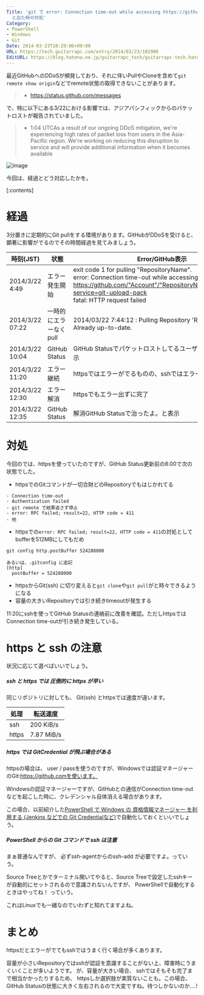 ```yaml
---
Title: 'git で error: Connection time-out while accessing https://github.com/Account/RepositoryName.git
  と出た時の対処'
Category:
- PowerShell
- Windows
- Git
Date: 2014-03-23T10:29:06+09:00
URL: https://tech.guitarrapc.com/entry/2014/03/23/102906
EditURL: https://blog.hatena.ne.jp/guitarrapc_tech/guitarrapc-tech.hatenablog.com/atom/entry/12921228815720428249
---
```


最近GitHubへのDDoSが頻発しており、それに伴いPullやCloneを含めて`git remote show origin`などでremote状態の取得できないことがあります。

> - https://status.github.com/messages

で、特に以下にある3/22における影響では、アジアパシフィックからのパケットロストが報告されていました。

> - 1:04 UTCAs a result of our ongoing DDoS mitigation, we're experiencing high rates of packet loss from users in the Asia-Pacific region. We're working on reducing this disruption to service and will provide additional information when it becomes available

![image](https://cdn-ak.f.st-hatena.com/images/fotolife/g/guitarrapc_tech/20140323/20140323093111.png)

今回は、経過とどう対応したかを。

[:contents]

# 経過

3分置きに定期的にGit pullをする環境があります。GitHubがDDoSを受けると、顕著に影響がでるのでその時間経過を見てみましょう。

|時刻(JST)|状態|Error/GitHub表示|
|----|----|----|
|2014/3/22 4:49|エラー発生開始| exit code 1 for pulling "RepositoryName".</br>error: Connection time-out while accessing https://github.com/"Account"/"RepositoryName".git/info/refs?service=git-upload-pack<br/>fatal: HTTP request failed|
|2014/3/22 07:22|一時的にエラーなくpull|2014/03/22 7:44:12 : Pulling Repository 'Repository Name'</br>Already up-to-date.|
|2014/3/22 10:04|GitHub Status|GitHub Statusでパケットロストしてるユーザーがいるよ。と表示|
|2014/3/22 11:20|エラー継続|httpsではエラーがでるものの、sshではエラー出ずに完了|
|2014/3/22 12:30|エラー解消|httpsでもエラー出ずに完了|
|2014/3/22 12:35|GitHub Status|解消GitHub Statusで治ったよ。と表示|
# 対処

今回のでは、httpsを使っていたのですが、GitHub Status更新前の8:00で次の状態でした。

- httpsでのGitコマンドが一切合財どのRepositoryでもはじかれてる

```
- Connection time-out
- Authentication failed
- git remote で結果返さず停止
- error: RPC failed; result=22, HTTP code = 411
- 他
```

- httpsでの`error: RPC failed; result=22, HTTP code = 411`の対処としてbufferを512MBにしてもだめ

```
git config http.postBuffer 524288000

あるいは、.gitconfig に追記
[http]
  postBuffer = 524288000
```

- httpsからGit(ssh) に切り変えると`git clone`や`git pull`がと時々できるようになる
- 容量の大きいRepositoryでは引き続きtimeoutが発生する

11:20にsshを使ってGitHub Statusの連絡前に改善を確認。ただしhttpsではConnection time-outが引き続き発生している。

# https と ssh の注意

状況に応じて選べばいいでしょう。

##### ssh と https では 圧倒的に https が早い

同じリポジトリに対しても、 Git(ssh) とhttpsでは速度が違います。

|処理|転送速度|
|----|----|
|ssh|200 KiB/s|
|https|7.87 MiB/s|

##### https では GitCredential が飛ぶ場合がある

httpsの場合は、 user / passを使うのですが、Windowsでは認証マネージャー のGit:https://github.comを使います。

Windowsの認証マネージャーですが、GitHubとの通信がConnection time-outなどを起こした時に、クレデンシャル自体消える場合があります。

この場合、以前紹介した[PowerShell で Windows の 資格情報マネージャー を利用する (Jenkins などでの Git Credentialなど)](https://tech.guitarrapc.com/entry/2014/03/13/062713)で自動化しておくといいでしょう。

##### PowerShell からの Git コマンドで ssh は注意

まぁ普通なんですが、 必ずssh-agentからのssh-add <Private Key Path> が必要ですよ。っていう。

Source Treeとかでターミナル開いてやると、Source Treeで設定したsshキーが自動的にセットされるので意識されないんですが、 PowerShellで自動化するときはやってね！ っていう。

これはLinuxでも一緒なのでいわずと知れてますよね。

# まとめ

httpsだとエラーがでてもsshではうまく行く場合が多くあります。

容量が小さいRepositoryではsshが認証を意識することがない上、障害時にうまくいくことが多いようです。
が、容量が大きい場合、 sshではそもそも完了まで相当かかったりするため、 httpsしか選択肢が実質ないことも。この場合、GitHub Statusの状態に大きく左右されるので大変ですね。待つしかないのか....!
